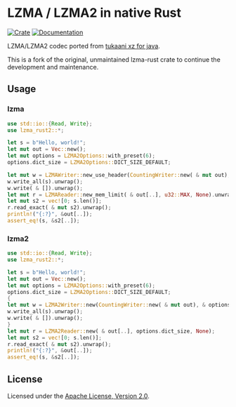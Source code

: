 # LZMA / LZMA2 in native Rust

[![Crate](https://img.shields.io/crates/v/lzma-rust2.svg)](https://crates.io/crates/lzma-rust2)
[![Documentation](https://docs.rs/lzma-rust2/badge.svg)](https://docs.rs/lzma-rust2)

LZMA/LZMA2 codec ported from [tukaani xz for java](https://tukaani.org/xz/java.html).

This is a fork of the original, unmaintained lzma-rust crate to continue the development and maintenance.

## Usage

### lzma

```rust
use std::io::{Read, Write};
use lzma_rust2::*;

let s = b"Hello, world!";
let mut out = Vec::new();
let mut options = LZMA2Options::with_preset(6);
options.dict_size = LZMA2Options::DICT_SIZE_DEFAULT;

let mut w = LZMAWriter::new_use_header(CountingWriter::new( & mut out), & options, None).unwrap();
w.write_all(s).unwrap();
w.write( & []).unwrap();
let mut r = LZMAReader::new_mem_limit( & out[..], u32::MAX, None).unwrap();
let mut s2 = vec![0; s.len()];
r.read_exact( & mut s2).unwrap();
println!("{:?}", &out[..]);
assert_eq!(s, &s2[..]);
```

### lzma2

```rust
use std::io::{Read, Write};
use lzma_rust2::*;

let s = b"Hello, world!";
let mut out = Vec::new();
let mut options = LZMA2Options::with_preset(6);
options.dict_size = LZMA2Options::DICT_SIZE_DEFAULT;
{
let mut w = LZMA2Writer::new(CountingWriter::new( & mut out), & options);
w.write_all(s).unwrap();
w.write( & []).unwrap();
}
let mut r = LZMA2Reader::new( & out[..], options.dict_size, None);
let mut s2 = vec![0; s.len()];
r.read_exact( & mut s2).unwrap();
println!("{:?}", &out[..]);
assert_eq!(s, &s2[..]);
````

## License

Licensed under the [Apache License, Version 2.0](https://www.apache.org/licenses/LICENSE-2.0).
